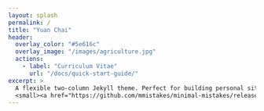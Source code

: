 ```yaml
---
layout: splash
permalink: /
title: "Yuan Chai"
header:
  overlay_color: "#5e616c"
  overlay_image: "/images/agriculture.jpg"
  actions:
    - label: "Curriculum Vitae"
      url: "/docs/quick-start-guide/"
excerpt: >
  A flexible two-column Jekyll theme. Perfect for building personal sites, blogs, and portfolios.<br />
  <small><a href="https://github.com/mmistakes/minimal-mistakes/releases/tag/4.20.2">Latest release v4.20.2</a></small>  
---
```

